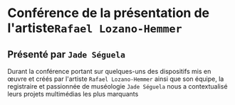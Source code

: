 

# Conférence de la présentation de l'artiste`Rafael Lozano-Hemmer` 
## Présenté par `Jade Séguela`


Durant la conférence portant sur quelques-uns des dispositifs mis en œuvre et créés par l'artiste `Rafael Lozano-Hemmer` ainsi que son équipe, la registraire et passionnée de muséologie `Jade Séguela` nous a contextualisé leurs projets multimédias les plus marquants
